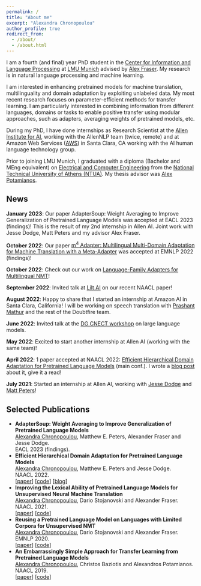 ```yaml
---
permalink: /
title: "About me"
excerpt: "Alexandra Chronopoulou"
author_profile: true
redirect_from: 
  - /about/
  - /about.html
---
```



I am a fourth (and final) year PhD student in the [Center for Information and Language Processing](https://www.cis.uni-muenchen.de/) at [LMU Munich](https://www.en.uni-muenchen.de/index.html) advised by [Alex Fraser](https://www.cis.uni-muenchen.de/~fraser/). My research is in natural language processing and machine learning.

I am interested in enhancing pretrained models for machine translation, multilinguality and domain adaptation by exploiting unlabeled data.  My most recent research focuses on parameter-efficient methods for transfer learning. I am particularly interested in combining information from different languages, domains or tasks to enable positive transfer using modular approaches, such as adapters, averaging weights of pretrained models, etc.

During my PhD, I have done internships as Research Scientist at the [Allen Institute for AI](https://allenai.org/allennlp), working with the AllenNLP team (twice, remote) and at Amazon Web Services ([AWS](https://aws.amazon.com/machine-learning/language/)) in Santa Clara, CA working with the AI human language technology group. 

Prior to joining LMU Munich, I graduated with a diploma (Bachelor and MEng equivalent) on [Electrical and Computer Engineering](https://www.ece.ntua.gr/en) from the [National Technical University of Athens (NTUA)](https://www.ntua.gr/en/). My thesis advisor was [Alex Potamianos](https://scholar.google.com/citations?user=pBQViyUAAAAJ&hl=en). 



 <h2>News</h2>

<b>January 2023</b>: Our paper AdapterSoup: Weight Averaging to Improve Generalization of Pretrained Language Models was accepted at EACL 2023 (findings)! This is the result of my 2nd internship in Allen AI. Joint work with Jesse Dodge, Matt Peters and my advisor Alex Fraser. 


<b>October 2022</b>: Our paper [m<sup>4</sup> Adapter: Multilingual Multi-Domain Adaptation for Machine Translation with a Meta-Adapter](https://arxiv.org/abs/2210.11912) was accepted at EMNLP 2022 (findings)!

<b>October 2022</b>: Check out our work on [Language-Family Adapters for Multilingual NMT](https://arxiv.org/pdf/2209.15236.pdf)! 

<b>September 2022</b>: Invited talk at [Lilt AI](https://lilt.com/) on our recent NAACL paper! 
<!-- ([slides](https://alexandra-chron.github.io/files/hierdomadapt.pdf)). -->

<b>August 2022</b>: Happy to share that I started an internship at Amazon AI in Santa Clara, California! I will be working on speech translation with [Prashant Mathur](http://mtresearcher.github.io/) and the rest of the Doubtfire team.

<b>June 2022</b>: Invited talk at the [DG CNECT workshop](https://lr-coordination.eu/workshop4) on large language models. 
 <!-- ([slides](https://alexandra-chron.github.io/files/talk_dgcnect.pdf)). -->

<b>May 2022</b>: Excited to start another internship at Allen AI (working with the same team)!

<b>April 2022</b>: 1 paper accepted at NAACL 2022: [Efficient Hierarchical Domain Adaptation for Pretrained Language Models](https://aclanthology.org/2022.naacl-main.96.pdf) (main conf.). I wrote a [blog post](https://blog.allenai.org/efficient-hierarchical-domain-adaptation-using-pretrained-language-models-fdd04c001230) about it, give it a read!

<b>July 2021</b>: Started an internship at Allen AI, working with [Jesse Dodge](https://jessedodge.github.io/) and [Matt Peters](https://scholar.google.com/citations?user=K5nCPZwAAAAJ&hl=en)!

<!-- <b>March 2021</b>: 1 paper accepted at NAACL 2021: [Improving the Lexical Ability of Pretrained Language Models for Unsupervised NMT](https://www.aclweb.org/anthology/2021.naacl-main.16.pdf) (main conf.)

<b>September 2020</b>: 2 papers accepted at EMNLP 2020: [Reusing a Pretrained Language Model on Languages with Limited Corpora for Unsupervised NMT](https://aclanthology.org/2020.emnlp-main.214.pdf) (main conf.) and [Domain Adversarial Fine-Tuning as an Effective Regularizer](https://aclanthology.org/2020.findings-emnlp.278.pdf) (findings)

<b>July 2020</b>: Our system ranked first in the WMT 2020 Unsupervised Translation Shared Task (translation system between Upper Sorbian and German). <br> -->

 <h2>Selected Publications</h2>

<ul class="sparse-list">
              <li>
          <b>AdapterSoup: Weight Averaging to Improve Generalization of Pretrained Language Models</b> <br/>
          <u>Alexandra Chronopoulou</u>, Matthew E. Peters, Alexander Fraser and Jesse Dodge. <br/>
          EACL 2023 (findings).<br/>
        </li>
            <li>
          <b>Efficient Hierarchical Domain Adaptation for Pretrained Language Models</b> <br/>
          <u>Alexandra Chronopoulou</u>, Matthew E. Peters and Jesse Dodge. <br/>
          NAACL 2022.<br/>
          [<a href="https://aclanthology.org/2022.naacl-main.96.pdf">paper</a>]
          [<a href="https://github.com/alexandra-chron/hierarchical-domain-adaptation" class="link-in-list">code</a>]
          [<a href="https://blog.allenai.org/efficient-hierarchical-domain-adaptation-using-pretrained-language-models-fdd04c001230">blog</a>]
          <!-- [<a href="https://alexandra-chron.github.io/files/eff_hier_dom_adapt.pdf" class="link-in-list">slides</a>]  -->
        </li>
          <li>
          <b>Improving the Lexical Ability of Pretrained Language Models for Unsupervised Neural Machine Translation</b> <br/>
          <u>Alexandra Chronopoulou</u>, Dario Stojanovski and Alexander Fraser. <br/>
          NAACL 2021.<br/>
          [<a href="https://www.aclweb.org/anthology/2021.naacl-main.16.pdf">paper</a>]
          [<a href="https://github.com/alexandra-chron/lexical_xlm_relm" class="link-in-list">code</a>]
        </li>
        <li>
          <b>Reusing a Pretrained Language Model on Languages with Limited Corpora for Unsupervised NMT</b> <br/>
          <u>Alexandra Chronopoulou</u>, Dario Stojanovski and Alexander Fraser. <br/>
          EMNLP 2020.<br/>
          [<a href="https://www.aclweb.org/anthology/2020.emnlp-main.214.pdf" class="link-in-list">paper</a>]
          [<a href="https://github.com/alexandra-chron/relm_unmt" class="link-in-list">code</a>]
          <!-- [<a href="https://alexandra-chron.github.io/files/relm.pdf" class="link-in-list">slides</a>] -->
        </li>
        <li>
          <b>An Embarrassingly Simple Approach for Transfer Learning from Pretrained Language Models</b> <br/>
          <u>Alexandra Chronopoulou</u>, Christos Baziotis and Alexandros Potamianos. <br/>
          NAACL 2019.<br/>
          [<a href="https://www.aclweb.org/anthology/N19-1213.pdf" class="link-in-list">paper</a>]
          [<a href="https://github.com/alexandra-chron/siatl" class="link-in-list">code</a>]
        </li>

</ul>

